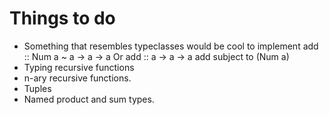 Things to do
===============

* Something that resembles typeclasses would be cool to implement 
      add :: Num a ~ a -> a -> a
              Or
      add :: a -> a -> a add subject to (Num a)
* Typing recursive functions
* n-ary recursive functions.
* Tuples
* Named product and sum types.
